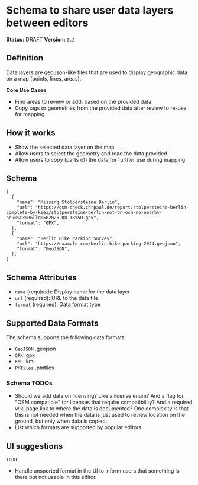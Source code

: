 # Schema to share user data layers between editors

**Status:** DRAFT
**Version:** `0.2`

## Definition

Data layers are geoJson-like files that are used to display geographic data on a map (points, lines, areas).

**Core Use Cases**

- Find areas to review or add, based on the provided data
- Copy tags or geometries from the provided data after review to re-use for mapping

## How it works

- Show the selected data layer on the map
- Allow users to select the geometry and read the data provided
- Allow users to copy (parts of) the data for further use during mapping

## Schema

```jsonc
[
  {
    "name": "Missing Stolpersteine Berlin",
    "url": "https://osm-check.chrpaul.de/report/stolpersteine-berlin-complete-by-kiez/stolpersteine-berlin-not-on-osm-no-nearby-neuk%C3%B6lln%5B2025-08-18%5D.gpx",
    "format": "GPX",
  },
  {
    "name": "Berlin Bike Parking Survey",
    "url": "https://example.com/berlin-bike-parking-2024.geojson",
    "format": "GeoJSON",
  },
]
```

## Schema Attributes

- `name` (required): Display name for the data layer
- `url` (required): URL to the data file
- `format` (required): Data format type

## Supported Data Formats

The schema supports the following data formats:

- `GeoJSON` .geojson
- `GPX` .gpx
- `KML` .kml
- `PMTiles` .pmtiles

### Schema TODOs

- Should we add data on licensing? Like a license enum? And a flag for "OSM compatible" for licenses that require compatibility? And a required wiki page link to where the data is documented? One complexity is that this is not needed when the data is just used to review location on the ground, but only when data is copied.
- List which formats are supported by popular editors

## UI suggestions

`TODO`

- Handle unsported format in the UI to inform users that something is there but not usable in this editor.
